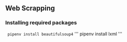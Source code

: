 ## Web Scrapping

### Installing required packages

<code> pipenv install beautifulsoup4</code>
''' pipenv install lxml '''
